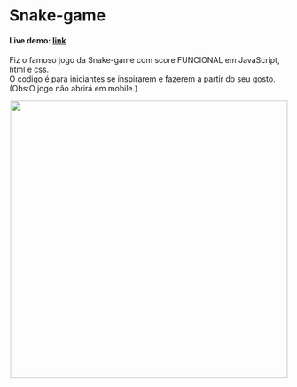 <div aling="center">
<h1>Snake-game</h1>
<h4>Live demo: <a href="https://danieltinois.github.io/Jogo-Da-Cobrinha-Js/" target="_blank">link</a></h4>
<p>Fiz o famoso jogo da Snake-game com score FUNCIONAL em JavaScript, html e css.<br>
O codigo é para iniciantes se inspirarem e fazerem a partir do seu gosto.
<br>(Obs:O jogo não abrirá em mobile.)</p>
  </div>

<p align="center">
  <img width="500" height="500" src="https://user-images.githubusercontent.com/99421761/179350020-22c73173-4542-41cc-b751-9aaf959dce79.png">
  </p>
